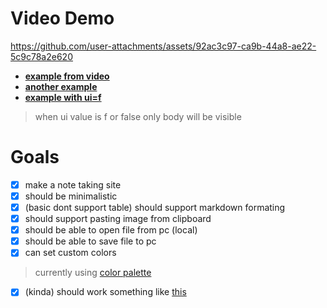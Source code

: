 # Video Demo
https://github.com/user-attachments/assets/92ac3c97-ca9b-44a8-ae22-5c9c78a2e620

- [**example from video**](https://note2down.netlify.app/?lines=%2523%2520best%2520game%2520of%2520all%2520time%257C%21%255B%255D%28https%253A%252F%252Fshared.fastly.steamstatic.com%252Fstore_item_assets%252Fsteam%252Fapps%252F105600%252Fheader.jpg%29%257C%2523%2523%2520reasons%257C-%2520good%2520progression%257C-%2520cool%2520weapons%257C-%2520cool%2520bosses%257C-%2520cool%2520vanity%2520items%257C-%2520cool%2520mounts%252C%2520wings%2520and%2520specially%2520**npc%27s**%257C%253E%2520it%2520is%2520also%2520the%25207th%2520most%2520sold%2520game%2520of%2520all%2520time%2520%255Bsource%255D%28https%253A%252F%252Fen.wikipedia.org%252Fwiki%252FList_of_best-selling_video_games%29%257Cso%2520get%2520the%2520game%2520already%2520%255Bform%2520here%255D%28https%253A%252F%252Fstore.steampowered.com%252Fapp%252F105600%252FTerraria%252F%29&colors=%23444e13%2C%23ae00ff%2C%23322532%2C%2309fb31)
- [**another example**](https://note2down.netlify.app/?lines=%2523%2520How%2520to%2520live%2520a%2520happy%2520life%257C-%2520breathe%2520%25F0%259F%258C%25AC%25EF%25B8%258F%257C-%2520drink%2520%25F0%259F%25A5%259B%2520and%2520eat%2520%25F0%259F%258D%2594%257C-%2520shit%2520%25F0%259F%2592%25A9%257C-%2520play%2520video%2520games%2520%25F0%259F%258E%25AE%257C-%2520fuck%2520every%2520night%2520%25F0%259F%2591%25A9%25E2%2580%258D%25E2%259D%25A4%25EF%25B8%258F%25E2%2580%258D%25F0%259F%2591%25A8%257C-%2520watch%2520movies%2520%25F0%259F%258E%25A5%2520and%2520series%2520%25F0%259F%2593%25BA%257C---%257C%2523%2523%2520you%2520are%2520welcome%2520%25E2%259D%25A4%25EF%25B8%258F%2520and%2520good%2520luck%2520%25F0%259F%2598%2589%257C%2523%2523%2523%2520**and%2520dont%2520click%2520the%2520pig%2520i%2520repeat%2520dont%2520click%2520the%2520pig**%257C%253E%253E%253E%253E%257C%253E%2523%2520%25F0%259F%2599%2580%2520%255B%25F0%259F%2590%25B7%255D%28https%253A%252F%252Fwww.youtube.com%252Fwatch%253Fv%253DdQw4w9WgXcQ%29%2520%25F0%259F%2590%25B5%257C---&colors=%23000000%2C%2344ff00%2C%23000000%2C%23a1a1a1)
- [**example with ui=f**](https://note2down.netlify.app/?ui=f&lines=---%257C%2523%2523%2520nav%2520bar%257C%253Cnav%253E%2520%253Ca%2520href%253D%2522%2523puppy%2522%253Epuppy%253C%252Fa%253E%2520%253Ca%2520href%253D%2522%2523elephant%2522%253Eelephant%253C%252Fa%253E%253C%252Fnav%253E%257C---%257C%257C%253Cdiv%2520id%253D%2522puppy%2522%253E%253Cimg%2520src%253D%2522https%253A%252F%252Fupload.wikimedia.org%252Fwikipedia%252Fcommons%252F6%252F6e%252FGolde33443.jpg%2522%2520%252F%253E%253C%252Fdiv%253E%257C---%257C%2523%2520puppy%250D%250D%257C1.%2520**Playful**%253A%2520Puppies%2520are%2520known%2520for%2520their%2520boundless%2520energy%2520and%2520love%2520of%2520play.%250D%257C2.%2520**Curious**%253A%2520They%2520are%2520highly%2520curious%2520and%2520eager%2520to%2520explore%2520their%2520surroundings.%250D%257C3.%2520**Small**%253A%2520Puppies%2520are%2520usually%2520small%2520in%2520size%2520and%2520grow%2520larger%2520over%2520time.%250D%257C4.%2520**Affectionate**%253A%2520They%2520enjoy%2520cuddling%2520and%2520being%2520close%2520to%2520their%2520owners.%250D%257C5.%2520**Teething**%253A%2520Puppies%2520go%2520through%2520a%2520teething%2520phase%252C%2520chewing%2520on%2520things%2520to%2520relieve%2520discomfort.%250D%257C6.%2520**Training**%253A%2520Puppies%2520are%2520in%2520the%2520learning%2520stage%252C%2520often%2520requiring%2520training%2520for%2520commands%2520and%2520housebreaking.%250D%257C7.%2520**Vocal**%253A%2520They%2520tend%2520to%2520bark%252C%2520whine%252C%2520or%2520make%2520other%2520noises%2520to%2520communicate.%250D%257C8.%2520**Social**%253A%2520They%2520often%2520enjoy%2520interacting%2520with%2520people%2520and%2520other%2520animals.%250D%257C9.%2520**Vulnerable**%253A%2520Being%2520young%252C%2520puppies%2520are%2520more%2520susceptible%2520to%2520illnesses%2520and%2520need%2520extra%2520care.%250D%257C10.%2520**Loyal**%253A%2520Even%2520as%2520puppies%252C%2520they%2520develop%2520strong%2520bonds%2520with%2520their%2520human%2520companions.%257C---%257C%257C%253Cdiv%2520id%253D%2522elephant%2522%253E%253Cimg%2520src%253D%2522https%253A%252F%252Fupload.wikimedia.org%252Fwikipedia%252Fcommons%252Fthumb%252F3%252F37%252FAfrican_Bush_Elephant.jpg%252F800px-African_Bush_Elephant.jpg%2522%2520%252F%253E%253C%252Fdiv%253E%257C---%257C1.%2520**Large%2520Size**%253A%2520Elephants%2520are%2520the%2520largest%2520land%2520mammals%252C%2520with%2520some%2520weighing%2520over%252010%252C000%2520pounds.%250D%257C2.%2520**Intelligent**%253A%2520Known%2520for%2520their%2520advanced%2520memory%2520and%2520problem-solving%2520abilities%252C%2520elephants%2520display%2520emotional%2520intelligence.%250D%257C3.%2520**Social**%253A%2520They%2520live%2520in%2520close-knit%2520herds%2520led%2520by%2520a%2520matriarch%252C%2520with%2520strong%2520bonds%2520between%2520family%2520members.%250D%257C4.%2520**Trunk**%253A%2520Elephants%2520have%2520a%2520long%2520trunk%2520used%2520for%2520breathing%252C%2520drinking%252C%2520and%2520picking%2520up%2520objects.%250D%257C5.%2520**Tusks**%253A%2520Both%2520male%2520and%2520female%2520African%2520elephants%2520have%2520tusks%252C%2520which%2520are%2520elongated%2520incisor%2520teeth%2520used%2520for%2520digging%2520and%2520fighting.%250D%257C6.%2520**Herbivorous**%253A%2520Elephants%2520are%2520herbivores%252C%2520eating%2520large%2520quantities%2520of%2520grass%252C%2520fruits%252C%2520and%2520bark.%250D%257C7.%2520**Thick%2520Skin**%253A%2520Their%2520skin%2520is%2520thick%2520and%2520wrinkled%252C%2520offering%2520protection%2520from%2520the%2520sun%2520and%2520insects.%250D%257C8.%2520**Sensitive**%253A%2520Despite%2520their%2520size%252C%2520elephants%2520are%2520very%2520sensitive%2520to%2520their%2520environment%2520and%2520can%2520communicate%2520using%2520low-frequency%2520sounds.%250D%257C9.%2520**Slow%2520Movers**%253A%2520They%2520are%2520not%2520fast%2520runners%2520but%2520can%2520move%2520steadily%2520and%2520powerfully.%250D%257C10.%2520**Endangered**%253A%2520Many%2520elephant%2520species%252C%2520especially%2520African%2520elephants%252C%2520face%2520threats%2520due%2520to%2520habitat%2520loss%2520and%2520poaching%2520for%2520their%2520tusks.%257C---&colors=%233C3D37%2C%2365625d%2C%23ffffff%2C%23181C14#elephant)
> when ui value is f or false only body will be visible

# Goals
- [x] make a note taking site
- [x] should be minimalistic
- [x] (basic dont support table) should support markdown formating
- [x] should support pasting image from clipboard
- [x] should be able to open file from pc (local)
- [x] should be able to save file to pc
- [x] can set custom colors
> currently using [color palette](https://colorhunt.co/palette/181c143c3d37697565ecdfcc)
- [x] (kinda) should work something like [this](https://stackedit.io/app)
